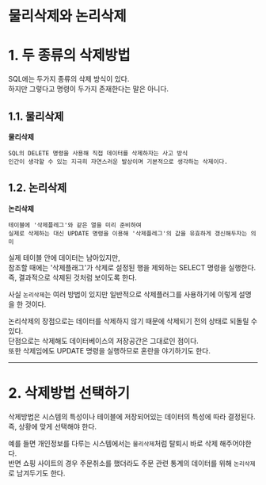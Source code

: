 물리삭제와 논리삭제 
=======================

# 1. 두 종류의 삭제방법
SQL에는 두가지 종류의 삭제 방식이 있다.  
하지만 그렇다고 명령이 두가지 존재한다는 말은 아니다.  

## 1.1. 물리삭제
**물리삭제** 
```
SQL의 DELETE 명령을 사용해 직접 데이터를 삭제하자는 사고 방식
인간이 생각할 수 있는 지극히 자연스러운 발상이며 기본적으로 생각하는 삭제이다.
```

## 1.2. 논리삭제
**논리삭제** 
```
테이블에 '삭제플레그'와 같은 열을 미리 준비하여  
실제로 삭제하는 대신 UPDATE 명령을 이용해 '삭제플레그'의 값을 유효하게 갱신해두자는 의미 
```
실제 테이블 안에 데이터는 남아있지만,  
참조할 때에는 '삭제플래그'가 삭제로 설정된 행을 제외하는 SELECT 명령을 실행한다.  
즉, 결과적으로 삭제된 것처럼 보이도록 한다.   
  
사실 ```논리삭제```는 여러 방법이 있지만 일반적으로 삭제플러그를 사용하기에 이렇게 설명을 한 것이다.  
  
논리삭제의 장점으로는 데이터를 삭제하지 않기 때문에 삭제되기 전의 상태로 되돌릴 수 있다.  
단점으로는 삭제해도 데이터베이스의 저장공간은 그대로인 점이다.  
또한 삭제임에도 UPDATE 명령을 실행하므로 혼란을 야기하기도 한다.  

***
# 2. 삭제방법 선택하기
삭제방법은 시스템의 특성이나 테이블에 저장되어있는 데이터의 특성에 따라 결정된다.  
즉, 상황에 맞게 선택해야 한다.  
  
예를 들면 개인정보를 다루는 시스템에서는 ```물리삭제```처럼 탈퇴시 바로 삭제 해주어야한다.  
반면 쇼핑 사이트의 경우 주문취소를 했더라도 주문 관련 통계의 데이터를 위해 ```논리삭제```로 남겨두기도 한다.  
